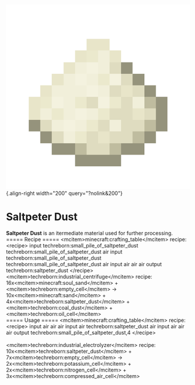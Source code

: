![Saltpeter Dust](/media/mods/techreborn/saltpeter_dust.png){.align-right width="200" query="?nolink&200"}

# Saltpeter Dust

**Saltpeter Dust** is an itermediate material used for further processing.\
===== Recipe ===== \<mcitem\>minecraft:crafting_table\</mcitem\> recipe: \<recipe\> input techreborn:small_pile_of_saltpeter_dust techreborn:small_pile_of_saltpeter_dust air input techreborn:small_pile_of_saltpeter_dust techreborn:small_pile_of_saltpeter_dust air input air air air output techreborn:saltpeter_dust \</recipe\>\
\<mcitem\>techreborn:industrial_centrifuge\</mcitem\> recipe:\
16x\<mcitem\>minecraft:soul_sand\</mcitem\> + \<mcitem\>techreborn:empty_cell\</mcitem\> -\> 10x\<mcitem\>minecraft:sand\</mcitem\> + 4x\<mcitem\>techreborn:saltpeter_dust\</mcitem\> + \<mcitem\>techreborn:coal_dust\</mcitem\> + \<mcitem\>techreborn:oil_cell\</mcitem\>\
===== Usage ===== \<mcitem\>minecraft:crafting_table\</mcitem\> recipe: \<recipe\> input air air air input air techreborn:saltpeter_dust air input air air air output techreborn:small_pile_of_saltpeter_dust,4 \</recipe\>\
\
\<mcitem\>techreborn:industrial_electrolyzer\</mcitem\> recipe:\
10x\<mcitem\>techreborn:saltpeter_dust\</mcitem\> + 7x\<mcitem\>techreborn:empty_cell\</mcitem\> -\> 2x\<mcitem\>techreborn:potassium_cell\</mcitem\> + 2x\<mcitem\>techreborn:nitrogen_cell\</mcitem\> + 3x\<mcitem\>techreborn:compressed_air_cell\</mcitem\>
